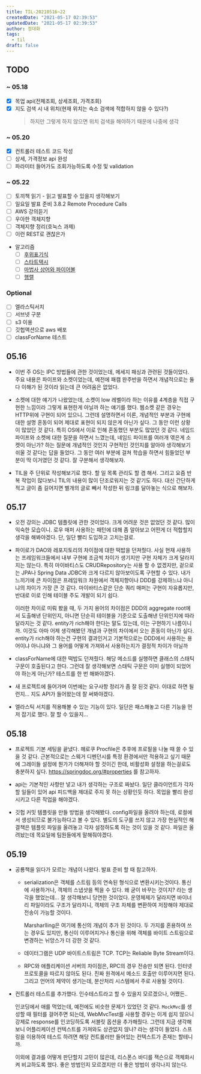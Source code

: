 ```yaml
---
title: TIL-20210516~22
createdDate: "2021-05-17 02:39:53"
updatedDate: "2021-05-17 02:39:53"
author: 정대화
tags:
  - til
draft: false
---
```


## TODO

### ~ 05.18

- [x] 목업 api(전체조회, 상세조회, 가격조회)
- [x] 지도 검색 시 내 위치(현재 위치는 숙소 검색에 적합하지 않을 수 있다?)
  > 하지만 그렇게 하지 않으면 위치 검색을 해야하기 때문에 나중에 생각

### ~ 05.20

- [x] 컨트롤러 테스트 코드 작성
- [ ] 상세, 가격정보 api 완성
- [ ] 파라미터 들어가도 조회가능하도록 수정 및 validation

### ~ 05.22

- [ ] 토끼책 읽기 - 읽고 발표할 수 있을지 생각해보기
- [ ] 일요일 발표 준비 3.8.2 Remote Procedure Calls
- [ ] AWS 강의듣기
- [ ] 우아한 객체지향
- [ ] 객체지향 정리(호눅스 과제)
- [ ] 이런 REST로 괜찮은가
- 알고리즘
  - [ ] [후위표기식](https://www.acmicpc.net/problem/1918)
  - [ ] [스타트택시](https://www.acmicpc.net/problem/19238)
  - [ ] [마법사 상어와 파이어볼](https://www.acmicpc.net/problem/20056)
  - [ ] [행렬](https://www.acmicpc.net/problem/1080)

### Optional

- [ ] 엘라스틱서치
- [ ] 서브넷 구분
- [ ] s3 이용
- [ ] 깃헙액션으로 aws 배포
- [ ] classForName 테스트

## 05.16

- 이번 주 OS는 IPC 방법들에 관한 것이었는데, 메세지 패싱과 관련된 것들이었다. 주요 내용은 파이프와 소켓이었는데, 예전에 패캠 완주반을 하면서 개념적으로는 둘 다 이해가 된 것이라 읽는데 큰 어려움은 없었다.

- 소켓에 대한 얘기가 나왔었는데, 소켓이 low 레벨이라 하는 이유를 4계층을 직접 구현한 느낌이라 그렇게 표현한게 아닐까 하는 얘기를 했다. 웹소켓 같은 경우는 HTTP위에 구현이 되어 있으니. 그런데 설명하면서 이론, 개념적인 부분과 구현에 대한 설명 혼동이 되어 제대로 표현이 되지 않은게 아닌가 싶다. 그 동안 이런 상황이 많았던 것 같다. 특히 OS에서 이로 인해 혼동했던 부분도 많았던 것 같다. 네임드 파이프와 소켓에 대한 질문을 하면서 느꼈는데, 네임드 파이프를 여러개 엮은게 소켓이 아닌가? 하는 질문에 개념적인 것인지 구현적인 것인지를 알아야 생각해보기 쉬울 것 같다는 답을 들었다. 그 동안 여러 부분에 걸쳐 학습을 하면서 힘들었던 부분이 딱 이거였던 것 같다. 잘 구분해서 생각해보자.

- TIL을 주 단위로 작성해보기로 했다. 할 일 목록 관리도 할 겸 해서. 그리고 요즘 반복 작업이 많다보니 TIL의 내용이 많이 단조로워지는 것 같기도 하다. 대신 간단하게 적고 글이 좀 길어지면 별개의 글로 빼서 작성한 뒤 링크를 달아놓는 식으로 해보자.

## 05.17

- 오전 강의는 JDBC 템플릿에 관한 것이었다. 크게 어려운 것은 없었던 것 같다. 많이 익숙한 모습이니. 로우 매퍼 사용하는 패턴에 대해 좀 알아보고 어떤게 더 적합할지 생각을 해봐야겠다. 단, 일단 빨리 도입하고 고치는걸로.

- 파이로가 DAO와 레포지토리의 차이점에 대한 떡밥을 던져줬다. 사실 현재 사용하는 프레임워크들에서 내부 구현에 조금씩 차이가 생기지만 구현 자체가 크게 달라지지는 않는다. 특히 마이바티스도 CRUDRepository는 사용 할 수 없겠지만, 겉으로는 JPA나 Spring Data JDBC와 크게 다르지 않아보이도록 구현할 수 있다. 내가 느끼기에 큰 차이점은 프레임워크 차원에서 객체지향이나 DDD를 강제하느냐 아니냐의 차이가 가장 큰 것 같다. 마이바티스같은 단순 쿼리 매퍼는 구현이 자유롭지만, 반대로 이로 인해 테이블 주도 개발이 되기 쉽다.

  이러한 차이로 미뤄 봤을 때, 두 가지 용어의 차이점은 DDD의 aggregate root에서 도출해낸 단위인지, 아니면 단순히 테이블을 기준으로 도출해낸 단위인지에 따라 달라지는 것 같다. entity가 rich해야 한다는 말도 있는데, 이는 구현하기 나름이니까. 이것도 아마 어제 생각해봤던 개념과 구현의 차이에서 오는 혼동이 아닌가 싶다. entity가 rich해야 하는건 구현의 결과인거고 기본적으로는 DDD에서 사용하는 용어이냐 아니냐와 그 용어를 어떻게 가져와서 사용하는지가 결정적 차이가 아닐까

- classForName에 대한 떡밥도 던져줬다. 해당 메소드를 실행하면 클래스의 스태틱 구문이 호출된다고 한다. 그런데 잘 생각해보면 스태틱 구문은 이미 실행이 되었어야 하는게 아닌가? 테스트를 한 번 해봐야겠다.

- 새 프로젝트에 들어가며 이번에는 요구사항 정리가 좀 잘 된것 같다. 이대로 하면 될런지... 지도 API가 들어왔는데 잘 써봐야겠다.

- 엘라스틱 서치를 적용해볼 수 있는 기능이 있다. 일단은 패스해놓고 다른 기능을 먼저 잡기로 했다. 잘 할 수 있을지...

## 05.18

- 프로젝트 기본 세팅을 끝냈다. 헤로쿠 Procfile은 추후에 프로필을 나눌 때 쓸 수 있을 것 같다. 근본적으로는 스웨거 디펜던시를 특정 환경에서만 적용하고 싶기 때문에 그레이들 설정에 뭔가가 더해져야 할 것이긴 한데, 비활성화 설정을 하는걸로도 충분하지 싶다. <https://springdoc.org/#properties> 를 참고하자.

- api는 기본적인 사항만 넣고 내가 생각하는 구조로 짜놨다. 일단 클라이언트가 각자 할 일들이 있어 api 피드백을 제대로 주지 못 하는 상황인듯 하다. 목업을 빨리 완성시키고 다른 작업을 해야겠다.

- 깃헙 커밋 템플릿을 만들 방법을 생각해봤다. config파일을 올려야 하는데, 로컬에서 생성되므로 불가능하다고 볼 수 있다. 별도의 도구를 쓰지 않고 가장 현실적인 해결책은 템플릿 파일을 올려놓고 각자 설정하도록 하는 것이 있을 것 같다. 파일은 올려놨는데 목요일에 팀원들에게 말해줘야겠다.

## 05.19

- 공룡책을 읽다가 모르는 개념이 나왔다. 발표 준비 할 때 참고하자.

  - serialization은 객체를 스트림 등의 연속된 형식으로 변환시키는것이다. 통신에 사용하거나, 객체의 스냅샷을 찍을 수 있다. 왜 굳이 바꾸는 것이지? 라는 생각을 했었는데... 잘 생각해보니 당연한 것이었다. 운영체제가 달라지면 바이너리 파일이라도 구조가 달라지니, 객체의 구조 자체를 변환하여 저장해야 제대로 전송이 가능할 것이다.

    Marsharlling은 여기에 통신의 개념이 추가 된 것이다. 두 가지를 혼용하여 쓰는 경우도 있지만, 통신이 이루어지거나 통신을 위해 객체를 바이트 스트림으로 변경하는 뉘앙스가 더 강한 것 같다.

  - 데이터그램은 UDP 바이트스트림은 TCP. TCP는 Reliable Byte Stream이다.

  - RPC와 애플리케이션 서버의 차이점은, RPC의 경우 전송만 되면 된다. 인터넷 프로토콜을 따르지 않아도 된다. 진짜 원격에서 메소드 호출만 이루어지면 된다. 그리고 언어의 제약이 생기는데, 분산처리 시스템에서 주로 사용될 것이다.

- 컨트롤러 테스트를 추가했다. 인수테스트라고 할 수 있을지 모르겠으나, 어쨌든..

  인코딩에서 애를 먹었는데, 예전에도 비슷한 문제가 있었던 것 같다. `MockMvc`를 생성할 때 필터를 걸어주면 되는데, WebMvcTest를 사용할 경우는 이게 쉽지 않으니 강제로 response를 인코딩하도록 서블릿 옵션을 추가해줬다. 그런데 지금 생각해보니 어플리케이션 컨텍스트를 가져와도 상관없지 않나? 라는 생각이 들었다. 스프링을 이용하여 테스트 하려면 해당 컨트롤러만 들어있는 컨텍스트가 존재는 할테니까.

  이외에 결과를 어떻게 판단할지 고민이 많은데, 리스폰스 바디를 잭슨으로 객체화시켜 비교하도록 했다. 좋은 방법인지 모르겠지만 더 좋은 방법이 생각나지 않는다.
